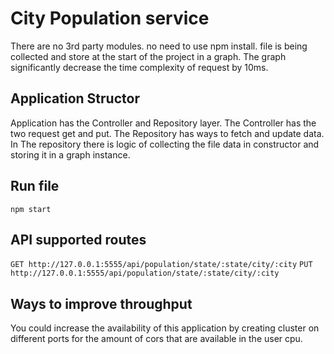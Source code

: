 # City Population service
 There are no 3rd party modules. no need to use npm install. file is being collected and store at the start of the project in a graph. The graph significantly decrease the time complexity of request by 10ms. 

## Application Structor
Application has the Controller and Repository layer. The Controller has the two request get and put. The Repository has ways to fetch and update data. In The repository there is logic of collecting the file data in constructor and storing it in a graph instance.

## Run file
``` npm start ```

## API supported routes

`GET http://127.0.0.1:5555/api/population/state/:state/city/:city`
`PUT http://127.0.0.1:5555/api/population/state/:state/city/:city`

## Ways to improve throughput
You could increase the availability of this application by creating cluster on different ports for the amount of cors that are available in the user cpu.
